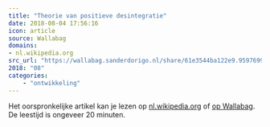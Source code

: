 ```yaml
---
title: "Theorie van positieve desintegratie"
date: 2018-08-04 17:56:16
icon: article
source: Wallabag
domains:
- nl.wikipedia.org
src_url: "https://wallabag.sanderdorigo.nl/share/61e3544ba122e9.95976992"
2018: "08"
categories:
    - "ontwikkeling"
---
```

Het oorspronkelijke artikel kan je lezen op [nl.wikipedia.org](https://nl.wikipedia.org/wiki/Theorie_van_positieve_desintegratie) of [op Wallabag](https://wallabag.sanderdorigo.nl/share/61e3544ba122e9.95976992). De leestijd is ongeveer 20 minuten.